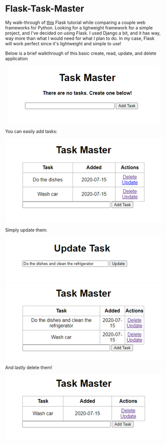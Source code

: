 # Flask-Task-Master

My walk-through of [this](https://www.youtube.com/watch?v=Z1RJmh_OqeA) Flask tutorial while comparing a couple web frameworks for Python. Looking for a lighweight framework for a simple project, and I've decided on using Flask. I used Django a bit, and it has way, way more than what I would need for what I plan to do. In my case, Flask will work perfect since it's lightweight and simple to use!

Below is a brief walkthrough of this basic create, read, update, and delete application

<div style="text-align:center"><img src="./screencaps/1.png" /></div>

You can easily add tasks:

<div style="text-align:center"><img src="./screencaps/2.png" /></div>

Simply update them:

<div style="text-align:center"><img src="./screencaps/3.png" /></div>
<div style="text-align:center"><img src="./screencaps/4.png" /></div>

And lastly delete them!

<div style="text-align:center"><img src="./screencaps/5.png" /></div>
